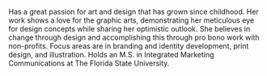 Has a great passion for art and design that has grown since childhood.
Her work shows a love for the graphic arts, demonstrating her meticulous eye for design concepts while sharing her optimistic outlook.
She believes in change through design and accomplishing this through pro bono work with non-profits.
Focus areas are in branding and identity development, print design, and illustration. Holds an M.S. in Integrated Marketing Communications at The Florida State University.
